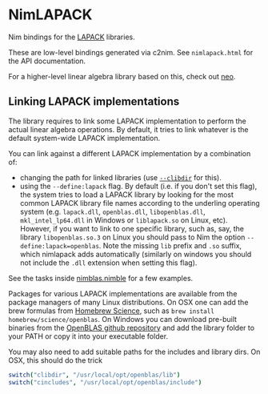 # NimLAPACK

Nim bindings for the [LAPACK](http://www.netlib.org/lapack/) libraries.

These are low-level bindings generated via c2nim. See `nimlapack.html` for
the API documentation.

For a higher-level linear algebra library based on this, check out
[neo](http://andreaferretti.github.io/neo/).

## Linking LAPACK implementations

The library requires to link some LAPACK implementation to perform the actual
linear algebra operations. By default, it tries to link whatever is the default
system-wide LAPACK implementation.

You can link against a different LAPACK implementation by a combination of:

* changing the path for linked libraries (use
  [`--clibdir`](https://nim-lang.org/docs/nimc.html#compiler-usage-command-line-switches)
  for this).
* using the `--define:lapack` flag. By default (i.e. if you don't set this flag), the system
  tries to load a LAPACK library by looking for the most common LAPACK library file names according
  to the underling operating system (e.g. `lapack.dll`, `openblas.dll`, `libopenblas.dll`,
  `mkl_intel_lp64.dll` in Windows or `liblapack.so` on Linux, etc).
  However, if you want to link to one specific library, such as, say, the library `libopenblas.so.3`
  on Linux you should pass to Nim the option `--define:lapack=openblas`. Note the missing `lib` prefix
  and `.so` suffix, which nimlapack adds automatically (similarly on windows you should not include
  the `.dll` extension when setting this flag).

See the tasks inside [nimblas.nimble](https://github.com/andreaferretti/nimlapack/blob/master/nimlapack.nimble)
for a few examples.

Packages for various LAPACK implementations are available from the package
managers of many Linux distributions. On OSX one can add the brew formulas
from [Homebrew Science](https://github.com/Homebrew/homebrew-science), such
as `brew install homebrew/science/openblas`. On Windows you can download pre-built
binaries from the [OpenBLAS github repository](https://github.com/OpenMathLib/OpenBLAS/releases)
and add the library folder to your PATH or copy it into your executable folder.

You may also need to add suitable paths for the includes and library dirs.
On OSX, this should do the trick

```nim
switch("clibdir", "/usr/local/opt/openblas/lib")
switch("cincludes", "/usr/local/opt/openblas/include")
```
